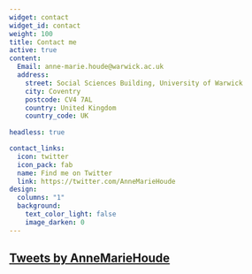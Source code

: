 ```yaml
---
widget: contact
widget_id: contact
weight: 100
title: Contact me
active: true
content:
  Email: anne-marie.houde@warwick.ac.uk
  address:
    street: Social Sciences Building, University of Warwick
    city: Coventry
    postcode: CV4 7AL
    country: United Kingdom
    country_code: UK
    
headless: true

contact_links:
  icon: twitter
  icon_pack: fab
  name: Find me on Twitter
  link: https://twitter.com/AnneMarieHoude
design:
  columns: "1"
  background:
    text_color_light: false
    image_darken: 0
---
```

<a class="twitter-timeline" data-width="500" data-height="200" href="https://twitter.com/AnneMarieHoude?ref_src=twsrc%5Etfw">Tweets by AnneMarieHoude</a> <script async src="https://platform.twitter.com/widgets.js" charset="utf-8"></script> 
---
